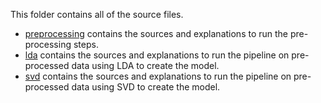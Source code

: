 This folder contains all of the source files.

- [preprocessing](prerocessing) contains the sources and explanations to run the pre-processing steps.
- [lda](lda) contains the sources and explanations to run the pipeline on pre-processed data using LDA to create the model.
- [svd](svd) contains the sources and explanations to run the pipeline on pre-processed data using SVD to create the model.
